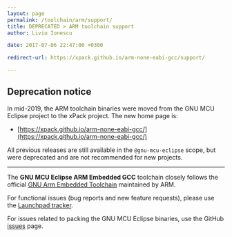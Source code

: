 ```yaml
---
layout: page
permalink: /toolchain/arm/support/
title: DEPRECATED > ARM toolchain support
author: Liviu Ionescu

date: 2017-07-06 22:47:00 +0300

redirect-url: https://xpack.github.io/arm-none-eabi-gcc/support/

---
```


## Deprecation notice

In mid-2019, the ARM toolchain binaries were moved from the GNU MCU Eclipse
project to the xPack project. The new home page is:

* [https://xpack.github.io/arm-none-eabi-gcc/](https://xpack.github.io/arm-none-eabi-gcc/)

All previous releases are still available in the `@gnu-mcu-eclipse` scope,
but were deprecated and are not recommended for new projects.

___

The **GNU MCU Eclipse ARM Embedded GCC** toolchain closely follows the official [GNU Arm Embedded Toolchain](https://developer.arm.com/open-source/gnu-toolchain/gnu-rm) maintained by ARM.

For functional issues (bug reports and new feature requests), please use the [Launchpad tracker](https://bugs.launchpad.net/gcc-arm-embedded).

For issues related to packing the GNU MCU Eclipse binaries, use the GitHub [issues](https://github.com/gnu-mcu-eclipse/arm-none-eabi-gcc/issues) page.
